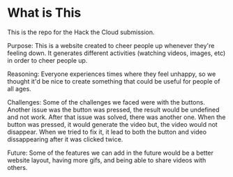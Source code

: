 # What is This
This is the repo for the Hack the Cloud submission.

Purpose:
This is a website created to cheer people up whenever they're feeling down. It generates different activities (watching videos, images, etc) in order to cheer people up.

Reasoning:
Everyone experiences times where they feel unhappy, so we thought it'd be nice to create something that could be useful for people of all ages. 

Challenges:
Some of the challenges we faced were with the buttons. Another issue was the button was pressed, the result would be undefined and not work. After that issue was solved, there was another one. When the button was pressed, it would generate the video but, the video would not disappear. When we tried to fix it, it lead to both the button and video dissappearing after it was clicked twice. 

Future:
Some of the features we can add in the future would be a better website layout, having more gifs, and being able to share videos with others. 

